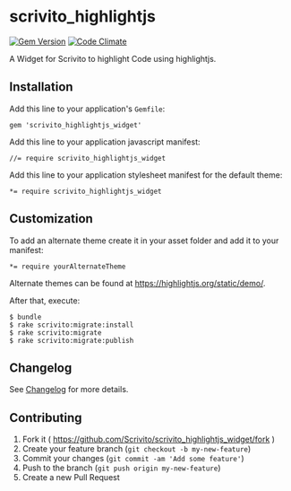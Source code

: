 # scrivito_highlightjs

[![Gem Version](https://badge.fury.io/rb/scrivito_highlightjs_widget.svg)](http://badge.fury.io/rb/scrivito_highlightjs_widget)
[![Code Climate](https://codeclimate.com/github/Scrivito/scrivito_highlightjs_widget/badges/gpa.svg)](https://codeclimate.com/github/Scrivito/scrivito_highlightjs_widget)

A Widget for Scrivito to highlight Code using highlightjs.

## Installation

Add this line to your application's `Gemfile`:

    gem 'scrivito_highlightjs_widget'

Add this line to your application javascript manifest:

    //= require scrivito_highlightjs_widget

Add this line to your application stylesheet manifest for the default theme:

    *= require scrivito_highlightjs_widget

## Customization

To add an alternate theme create it in your asset folder and add it to your manifest:

    *= require yourAlternateTheme

Alternate themes can be found at https://highlightjs.org/static/demo/.

After that, execute:

    $ bundle
    $ rake scrivito:migrate:install
    $ rake scrivito:migrate
    $ rake scrivito:migrate:publish

## Changelog
See [Changelog](https://github.com/Scrivito/scrivito_highlightjs_widget/blob/master/CHANGELOG.md) for more
details.

## Contributing

1. Fork it ( https://github.com/Scrivito/scrivito_highlightjs_widget/fork )
2. Create your feature branch (`git checkout -b my-new-feature`)
3. Commit your changes (`git commit -am 'Add some feature'`)
4. Push to the branch (`git push origin my-new-feature`)
5. Create a new Pull Request